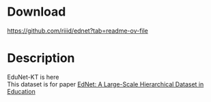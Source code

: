 # Download
https://github.com/riiid/ednet?tab=readme-ov-file

# Description
EduNet-KT is here<br>
This dataset is for paper [EdNet: A Large-Scale Hierarchical Dataset in
 Education](https://arxiv.org/pdf/1912.03072)
